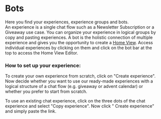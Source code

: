 # Bots
Here you find your experiences, experience groups and bots.   
An experience is a single chat flow such as a Newsletter Subscription or a Giveaway use case. You can organize your experience in logical groups by copy and pasting experiences. A bot is the holistic connection of multiple experience and gives you the opportunity to create a [Home View](https://github.com/loyjoy/welcome/blob/master/documentation/introduction/HOMEVIEW.md).   Access individual experiences by clicking on them and click on the bot bar at the top to access the Home View Editor. 

### How to set up your experience:

To create your own experience from scratch, click on "Create experience". Now decide whether you want to use our ready-made experiences with a logical structure of a chat flow (e.g. giveaway or advent calendar) or whether you prefer to start from scratch.   

To use an existing chat experience, click on the three dots of the chat experience and select "Copy experience". Now click " Create experience" and simply paste the link. 


